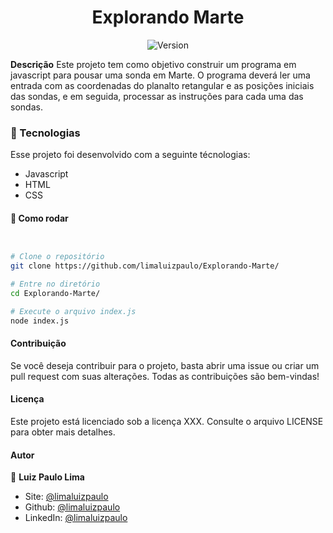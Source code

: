 <h1 align="center">Explorando Marte</h1>
<p align="center">
  <img alt="Version" src="https://img.shields.io/badge/version-0.1.0-blue.svg?cacheSeconds=2592000" />
  <a href="https://luizpaulo.eng.br" target="_blank">
  </a>
</p>

**Descrição**
Este projeto tem como objetivo construir um programa em javascript para pousar uma sonda em Marte. O programa deverá ler uma entrada com as coordenadas do planalto retangular e as posições iniciais das sondas, e em seguida, processar as instruções para cada uma das sondas.


### :nut_and_bolt: Tecnologias

Esse projeto foi desenvolvido com a seguinte técnologias:

- Javascript
- HTML
- CSS

#### :thinking: Como rodar

```bash


# Clone o repositório
git clone https://github.com/limaluizpaulo/Explorando-Marte/

# Entre no diretório
cd Explorando-Marte/

# Execute o arquivo index.js
node index.js

```


#### Contribuição

Se você deseja contribuir para o projeto, basta abrir uma issue ou criar um pull request com suas alterações. Todas as contribuições são bem-vindas!

#### Licença

Este projeto está licenciado sob a licença XXX. Consulte o arquivo LICENSE para obter mais detalhes.

#### Autor

👤 **Luiz Paulo Lima**

- Site: [@limaluizpaulo](https://luizpaulo.eng.br)
- Github: [@limaluizpaulo](https://github.com/limaluizpaulo)
- LinkedIn: [@limaluizpaulo](https://linkedin.com/in/limaluizpaulo)
